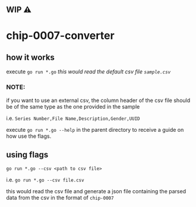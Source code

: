 ## WIP ⚠️
# chip-0007-converter

## how it works
execute  `go run *.go`
<i> this would read the default csv file `sample.csv` </i>

### NOTE:
<p> if you want to use an external csv, the column header of the csv file should be of the same type as the one provided in the sample </p>

i.e.
`Series Number,File Name,Description,Gender,UUID`


execute 
`go run *.go --help`
in the parent directory to receive a guide on how use the flags.


## using flags
`go run *.go --csv <path to csv file>`

i.e. `go run *.go --csv file.csv`

this would read the csv file and generate a json file containing the parsed data from the csv in the format of `chip-0007`
